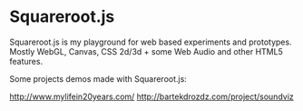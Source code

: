 Squareroot.js
=============

Squareroot.js is my playground for web based experiments and prototypes. Mostly WebGL, Canvas, CSS 2d/3d + some Web Audio and other HTML5 features. 

Some projects demos made with Squareroot.js:

http://www.mylifein20years.com/
http://bartekdrozdz.com/project/soundviz
